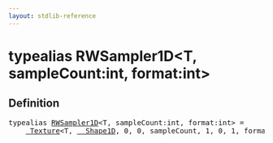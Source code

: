 ```yaml
---
layout: stdlib-reference
---
```


# typealias RWSampler1D\<T, sampleCount:int, format:int\>

## Definition

<pre>
<span class='code_keyword'>typealias</span> <a href="/stdlib-reference/types/RWSampler1D" class="code_type">RWSampler1D</a>&lt;<span class="code_type">T</span>, sampleCount:<span class="code_keyword">int</span>, format:<span class="code_keyword">int</span>&gt; = 
    <a href="/stdlib-reference/types/Texture/index" class="code_type">_Texture</a>&lt;<span class="code_type">T</span>, <a href="/stdlib-reference/types/Shape1D/index" class="code_type">__Shape1D</a>, 0, 0, sampleCount, 1, 0, 1, format&gt;;
</pre>

